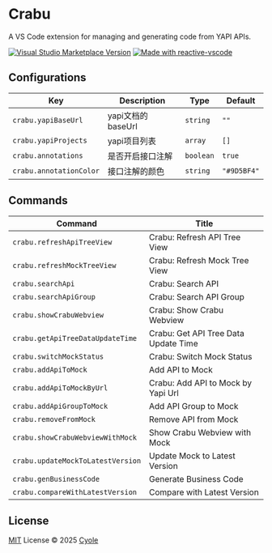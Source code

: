 # Crabu

A VS Code extension for managing and generating code from YAPI APIs.

<a href="https://marketplace.visualstudio.com/items?itemName=cyole.crabu" target="__blank"><img src="https://img.shields.io/visual-studio-marketplace/v/cyole.crabu.svg?color=eee&amp;label=VS%20Code%20Marketplace&logo=visual-studio-code" alt="Visual Studio Marketplace Version" /></a>
<a href="https://kermanx.github.io/reactive-vscode/" target="__blank"><img src="https://img.shields.io/badge/made_with-reactive--vscode-%23007ACC?style=flat&labelColor=%23229863"  alt="Made with reactive-vscode" /></a>

## Configurations

<!-- configs -->

| Key                     | Description    | Type      | Default     |
| ----------------------- | -------------- | --------- | ----------- |
| `crabu.yapiBaseUrl`     | yapi文档的baseUrl | `string`  | `""`        |
| `crabu.yapiProjects`    | yapi项目列表       | `array`   | `[]`        |
| `crabu.annotations`     | 是否开启接口注解       | `boolean` | `true`      |
| `crabu.annotationColor` | 接口注解的颜色        | `string`  | `"#9D5BF4"` |

<!-- configs -->

## Commands

<!-- commands -->

| Command                           | Title                                |
| --------------------------------- | ------------------------------------ |
| `crabu.refreshApiTreeView`        | Crabu: Refresh API Tree View         |
| `crabu.refreshMockTreeView`       | Crabu: Refresh Mock Tree View        |
| `crabu.searchApi`                 | Crabu: Search API                    |
| `crabu.searchApiGroup`            | Crabu: Search API Group              |
| `crabu.showCrabuWebview`          | Crabu: Show Crabu Webview            |
| `crabu.getApiTreeDataUpdateTime`  | Crabu: Get API Tree Data Update Time |
| `crabu.switchMockStatus`          | Crabu: Switch Mock Status            |
| `crabu.addApiToMock`              | Add API to Mock                      |
| `crabu.addApiToMockByUrl`         | Crabu: Add API to Mock by Yapi Url   |
| `crabu.addApiGroupToMock`         | Add API Group to Mock                |
| `crabu.removeFromMock`            | Remove API from Mock                 |
| `crabu.showCrabuWebviewWithMock`  | Show Crabu Webview with Mock         |
| `crabu.updateMockToLatestVersion` | Update Mock to Latest Version        |
| `crabu.genBusinessCode`           | Generate Business Code               |
| `crabu.compareWithLatestVersion`  | Compare with Latest Version          |

<!-- commands -->

## License

[MIT](./LICENSE.md) License © 2025 [Cyole](https://github.com/cyole)
